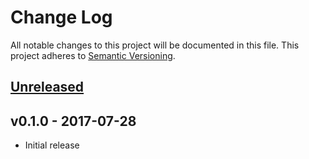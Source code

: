 # Change Log

All notable changes to this project will be documented in this file.
This project adheres to [Semantic Versioning](http://semver.org/).

## [Unreleased]

## v0.1.0 - 2017-07-28

- Initial release

[Unreleased]: https://github.com/japaric/rtfm-syntax/compare/v0.1.0...HEAD
